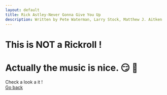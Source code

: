 ```yaml
---
layout: default
title: Rick Astley-Never Gonna Give You Up
description: Written by Pete Waterman, Larry Stock, Matthew J. Aitken
---
```


# This is **NOT** a Rickroll !
# Actually the music is nice. :smirk: :musical_note:

Check a look a it !  
[Go back](index.md)

